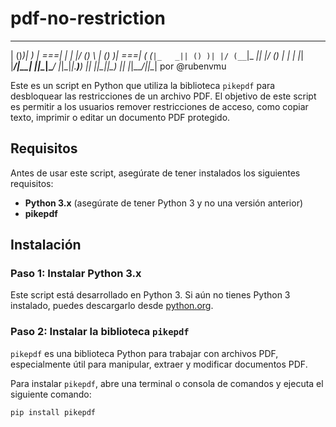 # pdf-no-restriction

_____  ____  ____     __  _  ____    _____  ____   ____  _____ _____  _  ____  _____  _  ____  __  _ 
| ()_)| _) \| ===|   |  \| |/ () \   | () )| ===| (_ (_`|_   _|| () )| |/ (__`|_   _|| |/ () \|  \| |
|_|   |____/|__|     |_|\__|\____/   |_|\_\|____|.__)__)  |_|  |_|\_\|_|\____)  |_|  |_|\____/|_|\__|
por @rubenvmu

Este es un script en Python que utiliza la biblioteca `pikepdf` para desbloquear las restricciones de un archivo PDF. El objetivo de este script es permitir a los usuarios remover restricciones de acceso, como copiar texto, imprimir o editar un documento PDF protegido.

## Requisitos

Antes de usar este script, asegúrate de tener instalados los siguientes requisitos:

- **Python 3.x** (asegúrate de tener Python 3 y no una versión anterior)
- **pikepdf**

## Instalación

### Paso 1: Instalar Python 3.x
Este script está desarrollado en Python 3. Si aún no tienes Python 3 instalado, puedes descargarlo desde [python.org](https://www.python.org/downloads/).

### Paso 2: Instalar la biblioteca `pikepdf`
`pikepdf` es una biblioteca Python para trabajar con archivos PDF, especialmente útil para manipular, extraer y modificar documentos PDF.

Para instalar `pikepdf`, abre una terminal o consola de comandos y ejecuta el siguiente comando:

```bash
pip install pikepdf
